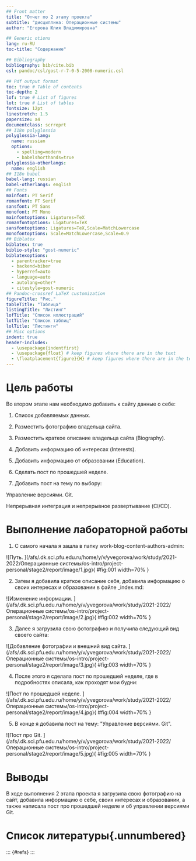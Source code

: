 ```yaml
---
## Front matter
title: "Отчет по 2 этапу проекта"
subtitle: "дисциплина: Операционные системы"
author: "Егорова Юлия Владимировна"

## Generic otions
lang: ru-RU
toc-title: "Содержание"

## Bibliography
bibliography: bib/cite.bib
csl: pandoc/csl/gost-r-7-0-5-2008-numeric.csl

## Pdf output format
toc: true # Table of contents
toc-depth: 2
lof: true # List of figures
lot: true # List of tables
fontsize: 12pt
linestretch: 1.5
papersize: a4
documentclass: scrreprt
## I18n polyglossia
polyglossia-lang:
  name: russian
  options:
	- spelling=modern
	- babelshorthands=true
polyglossia-otherlangs:
  name: english
## I18n babel
babel-lang: russian
babel-otherlangs: english
## Fonts
mainfont: PT Serif
romanfont: PT Serif
sansfont: PT Sans
monofont: PT Mono
mainfontoptions: Ligatures=TeX
romanfontoptions: Ligatures=TeX
sansfontoptions: Ligatures=TeX,Scale=MatchLowercase
monofontoptions: Scale=MatchLowercase,Scale=0.9
## Biblatex
biblatex: true
biblio-style: "gost-numeric"
biblatexoptions:
  - parentracker=true
  - backend=biber
  - hyperref=auto
  - language=auto
  - autolang=other*
  - citestyle=gost-numeric
## Pandoc-crossref LaTeX customization
figureTitle: "Рис."
tableTitle: "Таблица"
listingTitle: "Листинг"
lofTitle: "Список иллюстраций"
lotTitle: "Список таблиц"
lolTitle: "Листинги"
## Misc options
indent: true
header-includes:
  - \usepackage{indentfirst}
  - \usepackage{float} # keep figures where there are in the text
  - \floatplacement{figure}{H} # keep figures where there are in the text
---
```


# Цель работы

Во втором этапе нам необходимо добавить к сайту данные о себе:

1. Список добавляемых данных.

2. Разместить фотографию владельца сайта.

3. Разместить краткое описание владельца сайта (Biography).

4. Добавить информацию об интересах (Interests).

5. Добавить информацию от образовании (Education).

6. Сделать пост по прошедшей неделе.

7. Добавить пост на тему по выбору:

Управление версиями. Git.

Непрерывная интеграция и непрерывное развертывание (CI/CD).

# Выполнение лабораторной работы

1. С самого начала я зашла в папку work-blog-content-authors-admin:

![Путь. ](/afs/.dk.sci.pfu.edu.ru/home/y/v/yvegorova/work/study/2021-2022/Операционные системы/os-intro/project-personal/stage2/report/image/1.jpg){ #fig:001 width=70% }

2. Затем я добавила краткое описание себя, добавила информацию о своих интересах и образовании в файле _index.md:

![Изменение информации. ](/afs/.dk.sci.pfu.edu.ru/home/y/v/yvegorova/work/study/2021-2022/Операционные системы/os-intro/project-personal/stage2/report/image/2.jpg){ #fig:002 width=70% }

3. Далее я загрузила свою фотографию и получила следующий вид своего сайта:

![Добавление фотографии и внешний вид сайта. ](/afs/.dk.sci.pfu.edu.ru/home/y/v/yvegorova/work/study/2021-2022/Операционные системы/os-intro/project-personal/stage2/report/image/3.jpg){ #fig:003 width=70% }

4. После этого я сделала пост по прошедшей неделе, где в подробностях описала, как проходят мои будни:

![Пост по прошедшей неделе. ](/afs/.dk.sci.pfu.edu.ru/home/y/v/yvegorova/work/study/2021-2022/Операционные системы/os-intro/project-personal/stage2/report/image/4.jpg){ #fig:004 width=70% }

5. В конце я добавила пост на тему: "Управление версиями. Git".

![Пост про Git. ](/afs/.dk.sci.pfu.edu.ru/home/y/v/yvegorova/work/study/2021-2022/Операционные системы/os-intro/project-personal/stage2/report/image/5.jpg){ #fig:005 width=70% }

# Выводы

В ходе выполнения 2 этапа проекта я загрузила свою фотографию на сайт, добавила информацию о себе, своих интересах и образовании, а также написала пост про прошедшей неделе и об управлении версиями Git.

# Список литературы{.unnumbered}

::: {#refs}
:::
